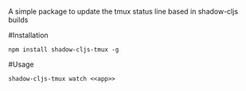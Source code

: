A simple package to update the tmux status line based in shadow-cljs builds

#Installation

```
npm install shadow-cljs-tmux -g
```

#Usage

```
shadow-cljs-tmux watch <<app>>
```